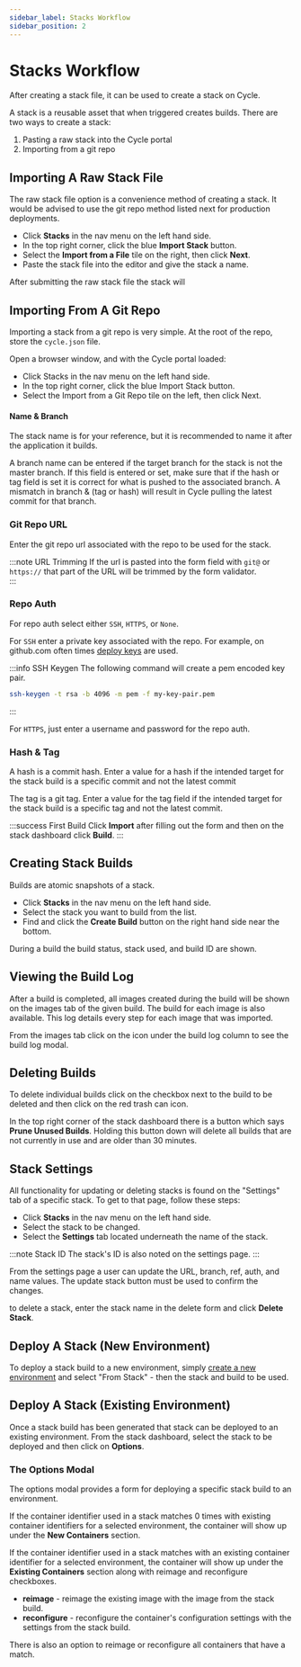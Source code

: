 ```yaml
---
sidebar_label: Stacks Workflow
sidebar_position: 2
---
```



# Stacks Workflow

After creating a stack file, it can be used to create a stack on Cycle.  

A stack is a reusable asset that when triggered creates builds.  There are two ways to create a stack:

1. Pasting a raw stack into the Cycle portal
2. Importing from a git repo


## Importing A Raw Stack File
The raw stack file option is a convenience method of creating a stack.  It would be advised to use the git repo method listed next for production deployments.

* Click **Stacks** in the nav menu on the left hand side.
* In the top right corner, click the blue **Import Stack** button.
* Select the **Import from a File** tile on the right, then click **Next**.
* Paste the stack file into the editor and give the stack a name.

After submitting the raw stack file the stack will 

## Importing From A Git Repo
Importing a stack from a git repo is very simple.  At the root of the repo, store the `cycle.json` file.

Open a browser window, and with the Cycle portal loaded:

* Click Stacks in the nav menu on the left hand side.
* In the top right corner, click the blue Import Stack button.
* Select the Import from a Git Repo tile on the left, then click Next.


#### Name & Branch
The stack name is for your reference, but it is recommended to name it after the application it builds.

A branch name can be entered if the target branch for the stack is not the master branch.  If this field is entered or set, make sure that if the hash or tag field is set it is correct for what is pushed to the associated branch.  A mismatch in branch & (tag or hash) will result in Cycle pulling the latest commit for that branch.

### Git Repo URL

Enter the git repo url associated with the repo to be used for the stack. 

:::note URL Trimming
If the url is pasted into the form field with `git@` or `https://` that part of the URL will be trimmed by the form validator.  
:::



### Repo Auth
For repo auth select either `SSH`, `HTTPS`, or `None`.

For `SSH` enter a private key associated with the repo.  For example, on github.com often times [deploy keys](https://docs.github.com/en/developers/overview/managing-deploy-keys) are used.

:::info SSH Keygen
The following command will create a pem encoded key pair.

```bash
ssh-keygen -t rsa -b 4096 -m pem -f my-key-pair.pem
```

:::

For `HTTPS`, just enter a username and password for the repo auth.

### Hash & Tag
A hash is a commit hash.  Enter a value for a hash if the intended target for the stack build is a specific commit and not the latest commit 

The tag is a git tag.  Enter a value for the tag field if the intended target for the stack build is a specific tag and not the latest commit.


:::success First Build
Click **Import** after filling out the form and then on the stack dashboard click **Build**.
:::





## Creating Stack Builds

Builds are atomic snapshots of a stack.

* Click **Stacks** in the nav menu on the left hand side.
* Select the stack you want to build from the list.
* Find and click the **Create Build** button on the right hand side near the bottom.

During a build the build status, stack used, and build ID are shown.


## Viewing the Build Log
After a build is completed, all images created during the build will be shown on the images tab of the given build. The build for each image is also available.  This log details every step for each image that was imported.

From the images tab click on the icon under the build log column to see the build log modal.

## Deleting Builds

To delete individual builds click on the checkbox next to the build to be deleted and then click on the red trash can icon.


In the top right corner of the stack dashboard there is a button which says **Prune Unused Builds**. Holding this button down will delete all builds that are not currently in use and are older than 30 minutes.


## Stack Settings
All functionality for updating or deleting stacks is found on the "Settings" tab of a specific stack. To get to that page, follow these steps:

* Click **Stacks** in the nav menu on the left hand side.
* Select the stack to be changed.
* Select the **Settings** tab located underneath the name of the stack.

:::note Stack ID
The stack's ID is also noted on the settings page.
:::


From the settings page a user can update the URL, branch, ref, auth, and name values.  The update stack button must be used to confirm the changes.

to delete a stack, enter the stack name in the delete form and click **Delete Stack**.

## Deploy A Stack (New Environment)
To deploy a stack build to a new environment, simply [create a new environment](/docs/environments/managing-environments) and select "From Stack" - then the stack and build to be used.

## Deploy A Stack (Existing Environment)
Once a stack build has been generated that stack can be deployed to an existing environment.  From the stack dashboard, select the stack to be deployed and then click on **Options**.

### The Options Modal
The options modal provides a form for deploying a specific stack build to an environment. 

If the container identifier used in a stack matches 0 times with existing container identifiers for a selected environment, the container will show up under the **New Containers** section.

If the container identifier used in a stack matches with an existing container identifier for a selected environment, the container will show up under the **Existing Containers** section along with reimage and reconfigure checkboxes.

* **reimage** - reimage the existing image with the image from the stack build.
* **reconfigure** - reconfigure the container's configuration settings with the settings from the stack build.

There is also an option to reimage or reconfigure all containers that have a match.